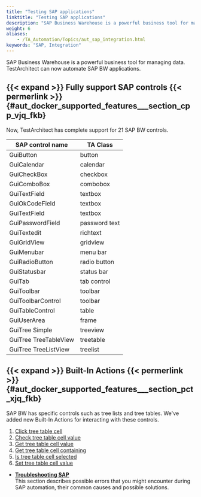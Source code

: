 ```yaml
--- 
title: "Testing SAP applications"
linktitle: "Testing SAP applications"
description: "SAP Business Warehouse is a powerful business tool for managing data. TestArchitect can now automate SAP BW applications."
weight: 6
aliases: 
    - /TA_Automation/Topics/aut_sap_integration.html
keywords: "SAP, Integration"
---
```


SAP Business Warehouse is a powerful business tool for managing data. TestArchitect can now automate SAP BW applications.

## {{< expand >}} Fully support SAP controls {{< permerlink >}} {#aut_docker_supported_features___section_cpp_vjq_fkb} 

Now, TestArchitect has complete support for 21 SAP BW controls.

|SAP control name|TA Class|
|----------------|--------|
|GuiButton|button|
|GuiCalendar|calendar|
|GuiCheckBox|checkbox|
|GuiComboBox|combobox|
|GuiTextField|textbox|
|GuiOkCodeField|textbox|
|GuiTextField|textbox|
|GuiPasswordField|password text|
|GuiTextedit|richtext|
|GuiGridView|gridview|
|GuiMenubar|menu bar|
|GuiRadioButton|radio button|
|GuiStatusbar|status bar|
|GuiTab|tab control|
|GuiToolbar|toolbar|
|GuiToolbarControl|toolbar|
|GuiTableControl|table|
|GuiUserArea|frame|
|GuiTree Simple|treeview|
|GuiTree TreeTableView|treetable|
|GuiTree TreeListView|treelist|

## {{< expand >}} Built-In Actions {{< permerlink >}} {#aut_docker_supported_features___section_pct_xjq_fkb} 

SAP BW has specific controls such as tree lists and tree tables. We've added new Built-In Actions for interacting with these controls.

1.  [Click tree table cell](/automation-guide/action-based-testing-language/built-in-actions/user-interface-actions/tree-table-tree-list/click-tree-table-cell#)
2.  [Check tree table cell value](/automation-guide/action-based-testing-language/built-in-actions/user-interface-actions/tree-table-tree-list/check-tree-table-cell-value#)
3.  [Get tree table cell value](/automation-guide/action-based-testing-language/built-in-actions/user-interface-actions/tree-table-tree-list/get-tree-table-cell-value#)
4.  [Get tree table cell containing](/automation-guide/action-based-testing-language/built-in-actions/user-interface-actions/tree-table-tree-list/get-tree-table-cell-containing#)
5.  [Is tree table cell selected](/automation-guide/action-based-testing-language/built-in-actions/user-interface-actions/tree-table-tree-list/is-tree-table-cell-selected#)
6.  [Set tree table cell value](/automation-guide/action-based-testing-language/built-in-actions/user-interface-actions/tree-table-tree-list/set-tree-table-cell-value#)

-   **[Troubleshooting SAP](/automation-guide/application-testing/testing-sap-applications/troubleshooting-sap/)**  
This section describes possible errors that you might encounter during SAP automation, their common causes and possible solutions.



